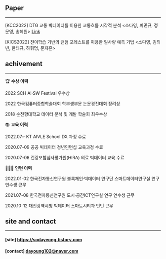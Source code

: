 
## Paper
- - -
[KCC2022] DTG 교통 빅데이터를 이용한 교통흐름 시각적 분석 <소다영, 피민규, 정문영, 송혜원> [Link](https://www.dbpia.co.kr/journal/articleDetail?nodeId=NODE11119162)

[KICS2022] 전이학습 기반의 랜덤 포레스트를 이용한 일사량 예측 기법 <소다영, 김의년, 한태규, 하휘명, 문지훈>

## achivement
- - -  
🏆 **수상 이력**

2022 SCH AI·SW Festival 우수상 

2022 한국컴퓨터종합학술대회 학부생부문 논문경진대회 장려상 

2018 순천향대학교 데이터 분석 및 개발 학술회 최우수상 

📚 **교육 이력**

2022.07~ KT AIVLE School DX 과정 수료

2020.07-09 공공 빅데이터 청년인턴십 교육과정 수료

2020.07-08 건강보험심사평가원(HIRA) 의료 빅데이터 교육 수료

👨🏻‍🚀 **인턴 이력**

2022.01-02 한국전자통신연구원 블록체인·빅데이터 연구단 스마트데이터연구실 연구 연수생 근무

2021.07-08 한국전자통신연구원 도시·공간ICT연구실 연구 연수생 근무

2020.10-12 대전광역시청 빅데이터 스마트시티과 인턴 근무


## site and contact
- - -
#### [site] https://sodayeong.tistory.com

#### [contact] dayoung102@naver.com
